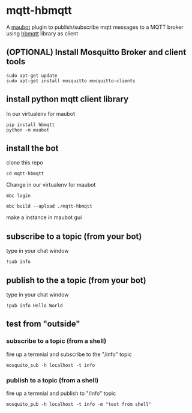 # mqtt-hbmqtt

A [maubot](https://github.com/maubot/maubot) plugin to publish/subscribe mqtt messages to a MQTT broker using [hbmqtt](https://hbmqtt.readthedocs.io/en/latest/) library as client


## (OPTIONAL) Install Mosquitto Broker and client tools

```
sudo apt-get update
sudo apt-get install mosquitto mosquitto-clients
```

## install python mqtt client library

In our virtualenv for maubot
```
pip install hbmqtt
python -m maubot
```

## install the bot

clone this repo

```
cd mqtt-hbmqtt 
```

Change in our virtualenv for maubot  

```
mbc login
```

```
mbc build --upload ./mqtt-hbmqtt
```

make a instance in maubot gui  

## subscribe to a topic (from your bot)

type in your chat window
```
!sub info
```

## publish to the a topic (from your bot)

type in your chat window
```
!pub info Hello World
```

## test from "outside"

### subscribe to a topic (from a shell)

fire up a termnial and subscribe to the "/info" topic
```
mosquito_sub -h localhost -t info
```

### publish to a topic (from a shell)

fire up a termnial and publish to "/info" topic
```
mosquito_pub -h localhost -t info -m "test from shell"
```
